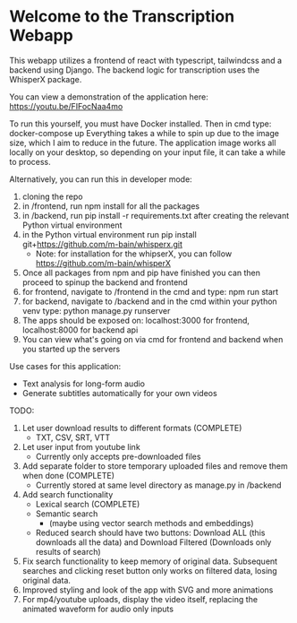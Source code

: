 <h1>Welcome to the Transcription Webapp</h1>
This webapp utilizes a frontend of react with typescript, tailwindcss and a backend using Django.
The backend logic for transcription uses the WhisperX package.

You can view a demonstration of the application here:
https://youtu.be/FIFocNaa4mo

To run this yourself, you must have Docker installed.
Then in cmd type: docker-compose up
Everything takes a while to spin up due to the image size, which I aim to reduce in the future.
The application image works all locally on your desktop, so depending on your input file, it can take a while to process.

Alternatively, you can run this in developer mode:

1. cloning the repo
2. in /frontend, run npm install for all the packages
3. in /backend, run pip install -r requirements.txt after creating the relevant Python virtual environment
4. in the Python virtual environment run pip install git+https://github.com/m-bain/whisperx.git
   - Note: for installation for the whipserX, you can follow https://github.com/m-bain/whisperX
5. Once all packages from npm and pip have finished you can then proceed to spinup the backend and frontend
6. for frontend, navigate to /frontend in the cmd and type: npm run start
7. for backend, navigate to /backend and in the cmd within your python venv type: python manage.py runserver
8. The apps should be exposed on: localhost:3000 for frontend, localhost:8000 for backend api
9. You can view what's going on via cmd for frontend and backend when you started up the servers

Use cases for this application:

- Text analysis for long-form audio
- Generate subtitles automatically for your own videos

TODO:

1. Let user download results to different formats (COMPLETE)
   - TXT, CSV, SRT, VTT
2. Let user input from youtube link
   - Currently only accepts pre-downloaded files
3. Add separate folder to store temporary uploaded files and remove them when done (COMPLETE)
   - Currently stored at same level directory as manage.py in /backend
4. Add search functionality
   - Lexical search (COMPLETE)
   - Semantic search
     - (maybe using vector search methods and embeddings)
   - Reduced search should have two buttons: Download ALL (this downloads all the data) and Download Filtered (Downloads only results of search)
5. Fix search functionality to keep memory of original data. Subsequent searches and clicking reset button only works on filtered data, losing original data.
6. Improved styling and look of the app with SVG and more animations
7. For mp4/youtube uploads, display the video itself, replacing the animated waveform for audio only inputs
